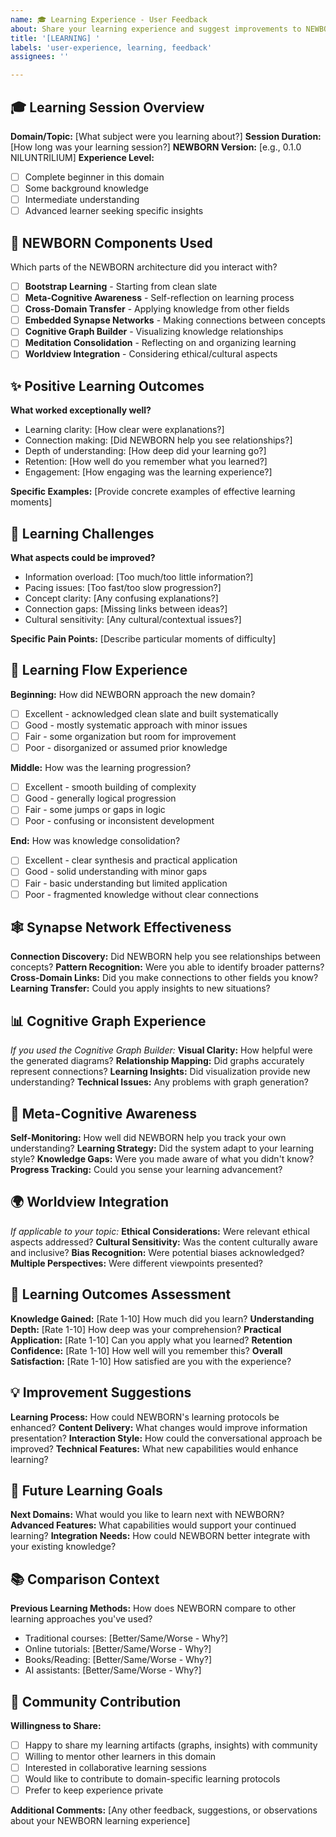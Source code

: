 ```yaml
---
name: 🎓 Learning Experience - User Feedback
about: Share your learning experience and suggest improvements to NEWBORN's educational effectiveness
title: '[LEARNING] '
labels: 'user-experience, learning, feedback'
assignees: ''

---
```


## 🎓 Learning Session Overview
**Domain/Topic:** [What subject were you learning about?]
**Session Duration:** [How long was your learning session?]
**NEWBORN Version:** [e.g., 0.1.0 NILUNTRILIUM]
**Experience Level:** 
- [ ] Complete beginner in this domain
- [ ] Some background knowledge
- [ ] Intermediate understanding
- [ ] Advanced learner seeking specific insights

## 🧠 NEWBORN Components Used
Which parts of the NEWBORN architecture did you interact with?
- [ ] **Bootstrap Learning** - Starting from clean slate
- [ ] **Meta-Cognitive Awareness** - Self-reflection on learning process
- [ ] **Cross-Domain Transfer** - Applying knowledge from other fields
- [ ] **Embedded Synapse Networks** - Making connections between concepts
- [ ] **Cognitive Graph Builder** - Visualizing knowledge relationships
- [ ] **Meditation Consolidation** - Reflecting on and organizing learning
- [ ] **Worldview Integration** - Considering ethical/cultural aspects

## ✨ Positive Learning Outcomes
**What worked exceptionally well?**
- Learning clarity: [How clear were explanations?]
- Connection making: [Did NEWBORN help you see relationships?]
- Depth of understanding: [How deep did your learning go?]
- Retention: [How well do you remember what you learned?]
- Engagement: [How engaging was the learning experience?]

**Specific Examples:** [Provide concrete examples of effective learning moments]

## 🚧 Learning Challenges
**What aspects could be improved?**
- Information overload: [Too much/too little information?]
- Pacing issues: [Too fast/too slow progression?]
- Concept clarity: [Any confusing explanations?]
- Connection gaps: [Missing links between ideas?]
- Cultural sensitivity: [Any cultural/contextual issues?]

**Specific Pain Points:** [Describe particular moments of difficulty]

## 🔄 Learning Flow Experience
**Beginning:** How did NEWBORN approach the new domain?
- [ ] Excellent - acknowledged clean slate and built systematically
- [ ] Good - mostly systematic approach with minor issues
- [ ] Fair - some organization but room for improvement  
- [ ] Poor - disorganized or assumed prior knowledge

**Middle:** How was the learning progression?
- [ ] Excellent - smooth building of complexity
- [ ] Good - generally logical progression
- [ ] Fair - some jumps or gaps in logic
- [ ] Poor - confusing or inconsistent development

**End:** How was knowledge consolidation?
- [ ] Excellent - clear synthesis and practical application
- [ ] Good - solid understanding with minor gaps
- [ ] Fair - basic understanding but limited application
- [ ] Poor - fragmented knowledge without clear connections

## 🕸️ Synapse Network Effectiveness
**Connection Discovery:** Did NEWBORN help you see relationships between concepts?
**Pattern Recognition:** Were you able to identify broader patterns?
**Cross-Domain Links:** Did you make connections to other fields you know?
**Learning Transfer:** Could you apply insights to new situations?

## 📊 Cognitive Graph Experience
*If you used the Cognitive Graph Builder:*
**Visual Clarity:** How helpful were the generated diagrams?
**Relationship Mapping:** Did graphs accurately represent connections?
**Learning Insights:** Did visualization provide new understanding?
**Technical Issues:** Any problems with graph generation?

## 🧘 Meta-Cognitive Awareness
**Self-Monitoring:** How well did NEWBORN help you track your own understanding?
**Learning Strategy:** Did the system adapt to your learning style?
**Knowledge Gaps:** Were you made aware of what you didn't know?
**Progress Tracking:** Could you sense your learning advancement?

## 🌍 Worldview Integration
*If applicable to your topic:*
**Ethical Considerations:** Were relevant ethical aspects addressed?
**Cultural Sensitivity:** Was the content culturally aware and inclusive?
**Bias Recognition:** Were potential biases acknowledged?
**Multiple Perspectives:** Were different viewpoints presented?

## 🎯 Learning Outcomes Assessment
**Knowledge Gained:** [Rate 1-10] How much did you learn?
**Understanding Depth:** [Rate 1-10] How deep was your comprehension?
**Practical Application:** [Rate 1-10] Can you apply what you learned?
**Retention Confidence:** [Rate 1-10] How well will you remember this?
**Overall Satisfaction:** [Rate 1-10] How satisfied are you with the experience?

## 💡 Improvement Suggestions
**Learning Process:** How could NEWBORN's learning protocols be enhanced?
**Content Delivery:** What changes would improve information presentation?
**Interaction Style:** How could the conversational approach be improved?
**Technical Features:** What new capabilities would enhance learning?

## 🔮 Future Learning Goals
**Next Domains:** What would you like to learn next with NEWBORN?
**Advanced Features:** What capabilities would support your continued learning?
**Integration Needs:** How could NEWBORN better integrate with your existing knowledge?

## 📚 Comparison Context
**Previous Learning Methods:** How does NEWBORN compare to other learning approaches you've used?
- Traditional courses: [Better/Same/Worse - Why?]
- Online tutorials: [Better/Same/Worse - Why?]
- Books/Reading: [Better/Same/Worse - Why?]
- AI assistants: [Better/Same/Worse - Why?]

## 🤝 Community Contribution
**Willingness to Share:** 
- [ ] Happy to share my learning artifacts (graphs, insights) with community
- [ ] Willing to mentor other learners in this domain  
- [ ] Interested in collaborative learning sessions
- [ ] Would like to contribute to domain-specific learning protocols
- [ ] Prefer to keep experience private

**Additional Comments:** [Any other feedback, suggestions, or observations about your NEWBORN learning experience]

